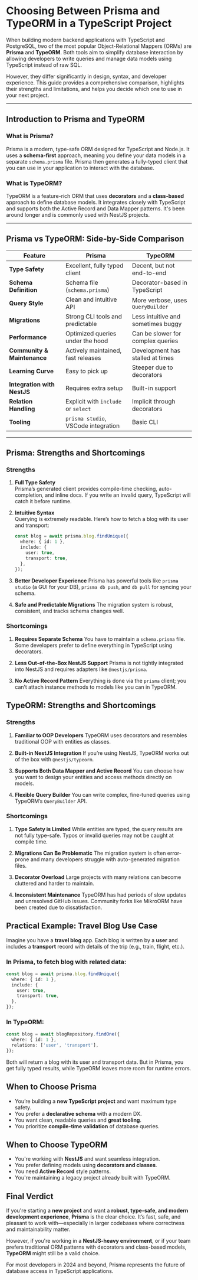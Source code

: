 # Choosing Between Prisma and TypeORM in a TypeScript Project

When building modern backend applications with TypeScript and PostgreSQL, two of the most popular Object-Relational Mappers (ORMs) are **Prisma** and **TypeORM**. Both tools aim to simplify database interaction by allowing developers to write queries and manage data models using TypeScript instead of raw SQL.

However, they differ significantly in design, syntax, and developer experience. This guide provides a comprehensive comparison, highlights their strengths and limitations, and helps you decide which one to use in your next project.

---

## Introduction to Prisma and TypeORM

### What is Prisma?

Prisma is a modern, type-safe ORM designed for TypeScript and Node.js. It uses a **schema-first** approach, meaning you define your data models in a separate `schema.prisma` file. Prisma then generates a fully-typed client that you can use in your application to interact with the database.

### What is TypeORM?

TypeORM is a feature-rich ORM that uses **decorators** and a **class-based** approach to define database models. It integrates closely with TypeScript and supports both the Active Record and Data Mapper patterns. It's been around longer and is commonly used with NestJS projects.

---

## Prisma vs TypeORM: Side-by-Side Comparison

| Feature                     | Prisma                              | TypeORM                            |
| --------------------------- | ----------------------------------- | ---------------------------------- |
| **Type Safety**             | Excellent, fully typed client       | Decent, but not end-to-end         |
| **Schema Definition**       | Schema file (`schema.prisma`)       | Decorator-based in TypeScript      |
| **Query Style**             | Clean and intuitive API             | More verbose, uses `QueryBuilder`  |
| **Migrations**              | Strong CLI tools and predictable    | Less intuitive and sometimes buggy |
| **Performance**             | Optimized queries under the hood    | Can be slower for complex queries  |
| **Community & Maintenance** | Actively maintained, fast releases  | Development has stalled at times   |
| **Learning Curve**          | Easy to pick up                     | Steeper due to decorators          |
| **Integration with NestJS** | Requires extra setup                | Built-in support                   |
| **Relation Handling**       | Explicit with `include` or `select` | Implicit through decorators        |
| **Tooling**                 | `prisma studio`, VSCode integration | Basic CLI                          |

---

## Prisma: Strengths and Shortcomings

### Strengths

1. **Full Type Safety**  
   Prisma’s generated client provides compile-time checking, auto-completion, and inline docs. If you write an invalid query, TypeScript will catch it before runtime.

2. **Intuitive Syntax**  
   Querying is extremely readable. Here’s how to fetch a blog with its user and transport:

   ```ts
   const blog = await prisma.blog.findUnique({
     where: { id: 1 },
     include: {
       user: true,
       transport: true,
     },
   });
   ```

3. **Better Developer Experience**
   Prisma has powerful tools like `prisma studio` (a GUI for your DB), `prisma db push`, and `db pull` for syncing your schema.

4. **Safe and Predictable Migrations**
   The migration system is robust, consistent, and tracks schema changes well.

### Shortcomings

1. **Requires Separate Schema**
   You have to maintain a `schema.prisma` file. Some developers prefer to define everything in TypeScript using decorators.

2. **Less Out-of-the-Box NestJS Support**
   Prisma is not tightly integrated into NestJS and requires adapters like `@nestjs/prisma`.

3. **No Active Record Pattern**
   Everything is done via the `prisma` client; you can’t attach instance methods to models like you can in TypeORM.


## TypeORM: Strengths and Shortcomings

### Strengths

1. **Familiar to OOP Developers**
   TypeORM uses decorators and resembles traditional OOP with entities as classes.

2. **Built-in NestJS Integration**
   If you’re using NestJS, TypeORM works out of the box with `@nestjs/typeorm`.

3. **Supports Both Data Mapper and Active Record**
   You can choose how you want to design your entities and access methods directly on models.

4. **Flexible Query Builder**
   You can write complex, fine-tuned queries using TypeORM’s `QueryBuilder` API.

### Shortcomings

1. **Type Safety is Limited**
   While entities are typed, the query results are not fully type-safe. Typos or invalid queries may not be caught at compile time.

2. **Migrations Can Be Problematic**
   The migration system is often error-prone and many developers struggle with auto-generated migration files.

3. **Decorator Overload**
   Large projects with many relations can become cluttered and harder to maintain.

4. **Inconsistent Maintenance**
   TypeORM has had periods of slow updates and unresolved GitHub issues. Community forks like MikroORM have been created due to dissatisfaction.


## Practical Example: Travel Blog Use Case

Imagine you have a **travel blog** app. Each blog is written by a **user** and includes a **transport** record with details of the trip (e.g., train, flight, etc.).

### In Prisma, to fetch blog with related data:

```ts
const blog = await prisma.blog.findUnique({
  where: { id: 1 },
  include: {
    user: true,
    transport: true,
  },
});
```

### In TypeORM:

```ts
const blog = await blogRepository.findOne({
  where: { id: 1 },
  relations: ['user', 'transport'],
});
```

Both will return a blog with its user and transport data. But in Prisma, you get fully typed results, while TypeORM leaves more room for runtime errors.


## When to Choose Prisma

* You’re building a **new TypeScript project** and want maximum type safety.
* You prefer a **declarative schema** with a modern DX.
* You want clean, readable queries and **great tooling**.
* You prioritize **compile-time validation** of database queries.


## When to Choose TypeORM

* You're working with **NestJS** and want seamless integration.
* You prefer defining models using **decorators and classes**.
* You need **Active Record** style patterns.
* You're maintaining a legacy project already built with TypeORM.


## Final Verdict

If you're starting a **new project** and want a **robust, type-safe, and modern development experience**, **Prisma** is the clear choice. It’s fast, safe, and pleasant to work with—especially in larger codebases where correctness and maintainability matter.

However, if you're working in a **NestJS-heavy environment**, or if your team prefers traditional ORM patterns with decorators and class-based models, **TypeORM** might still be a valid choice.

For most developers in 2024 and beyond, Prisma represents the future of database access in TypeScript applications.

